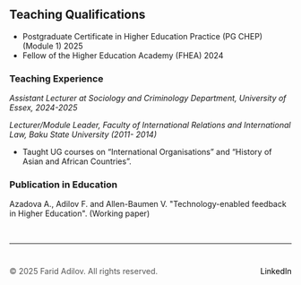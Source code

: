 
## Teaching Qualifications

+ Postgraduate Certificate in Higher Education Practice (PG CHEP) (Module 1) 2025
+ Fellow of the Higher Education Academy (FHEA) 2024
  
### Teaching Experience

_Assistant Lecturer at Sociology and Criminology Department, University of Essex, 2024-2025_

_Lecturer/Module Leader, Faculty of International Relations and International Law, Baku State University (2011-
2014)_
+ Taught UG courses on “International Organisations” and “History of Asian and African Countries”.

### Publication in Education

Azadova A., Adilov F. and Allen-Baumen V. "Technology-enabled feedback in Higher Education". (Working paper) 

 &nbsp;  <!-- This creates a blank space -->

---

<div style="margin-top: 40px; font-size: 14px; color: #555;">
  <p>
    © 2025 Farid Adilov. All rights reserved.
    <span style="float: right;">
      <a href="https://www.linkedin.com/in/faridadilov/" target="_blank" style="color: black; text-decoration: none;">LinkedIn</a>
    </span>
  </p>
</div>

